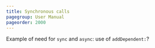 ```yaml
---
title: Synchronous calls
pagegroup: User Manual
pageorder: 2000
---
```


Example of need for `sync` and `async`: use of `addDependent:`?
